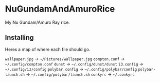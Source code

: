# NuGundamAndAmuroRice
My Nu Gundam/Amuro Ray rice.

## Installing
Heres a map of where each file should go.

`wallpaper.jpg` -> `~/Pictures/wallpaper.jpg`
`compton.conf` -> `~/.config/compton.conf`
`dunst` -> `~/.config/dunst/dunst`
`i3.config` -> `~/.config/i3/config`
`polybar.config` -> `~/.config/polybar/config`
`polybar-launch.sh` -> `~/.config/polybar/launch.sh`
`conkyrc` -> `~/.conkyrc`
